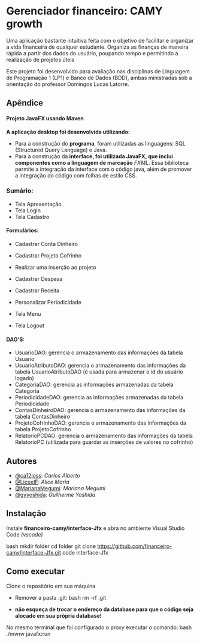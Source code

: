 # Gerenciador financeiro: CAMY growth

Uma aplicação bastante intuitiva feita com o objetivo de facilitar e organizar a vida financeira de qualquer estudante. Organiza as finanças de maneira rápida a partir dos dados do usuário, poupando tempo e permitindo a realização de projetos úteis

Este projeto foi desenvolvido para avaliação nas disciplinas de Linguagem de Programação 1 (LP1) e Banco de Dados (BDD), ambas ministradas sob a orientação do professor Domingos Lucas Latorre.


## Apêndice

#### **Projeto JavaFX usando Maven**

**A aplicação desktop foi desenvolvida utilizando:**

- Para a construção do **programa**, foram utilizadas as linguagens: SQL (Structured Query Language) e Java.
- Para a construção da **interface, foi utilizada JavaFX, que inclui componentes como a linguagem de marcação** *FXML*. Essa biblioteca permite a integração da interface com o código java, além de promover a integração do código com folhas de estilo CSS.

### Sumário: 

- Tela Apresentação 
- Tela Login 
- Tela Cadastro 

#### Formulários:

- Cadastrar Conta Dinheiro
- Cadastrar Projeto Cofrinho 
- Realizar uma inserção ao projeto 
- Cadastrar Despesa 
- Cadastrar Receita 
- Personalizar Periodicidade

- Tela Menu 
- Tela Logout

 #### DAO'S: 

- UsuarioDAO: gerencia o armazenamento das informações da tabela Usuario
- UsuarioAtributoDAO: gerencia o armazenamento das informações da tabela UsuarioAtributoDAO (é usada para armazenar o id do usuário logado) 
- CategoriaDAO: gerencia as informações armazenadas da tabela Categoria 
- PeriodicidadeDAO: gerencia as informações armazenadas da tabela Periodicidade
- ContasDinheiroDAO: gerencia o armazenamento das informações da tabela ContasDinheiro 
- ProjetoCofrinhoDAO: gerencia o armazenamento das informações da tabela ProjetoCofrinho
- RelatorioPCDAO: gerencia o armazenamento das informações da tabela RelatorioPC (utilizada para guardar as inserções de valores no cofrinho)

## Autores

- [@ca12loss](https://github.com/ca12loss): *Carlos Alberto*
- [@LiceeIF](https://github.com/LiceeIF): *Alice Maria*
- [@MarianaMegumi](https://github.com/MarianaMegumi): *Mariana Megumi*
- [@gyyoshida](https://github.com/gyyoshida): *Guilherme Yoshida*



## Instalação

Instale **financeiro-camy/interface-Jfx** e abra no ambiente Visual Studio Code *(vscode)*

bash
  mkdir folder
  cd folder
  git clone https://github.com/financeiro-camy/interface-Jfx.git
  code interface-Jfx

    
## Como executar

Clone o repositório em sua máquina

- Remover a pasta .git:
bash
rm -rf .git

- **não esqueça de trocar o endereço da database para que o código seja alocado em sua própria database!**

No mesmo terminal que foi configurado o proxy executar o comando:
bash
./mvnw javafx:run
